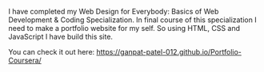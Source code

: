 I have completed my Web Design for Everybody: Basics of Web Development & Coding Specialization.
In final course of this specialization I need to make a portfolio website for my self.
So using HTML, CSS and JavaScript I have build this site.

You can check it out here: https://ganpat-patel-012.github.io/Portfolio-Coursera/
